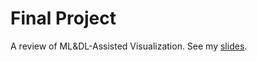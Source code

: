 # Final Project

A review of ML&DL-Assisted Visualization. See my [slides](./ML%26DL-Assisted%20Visualization.pptx).
